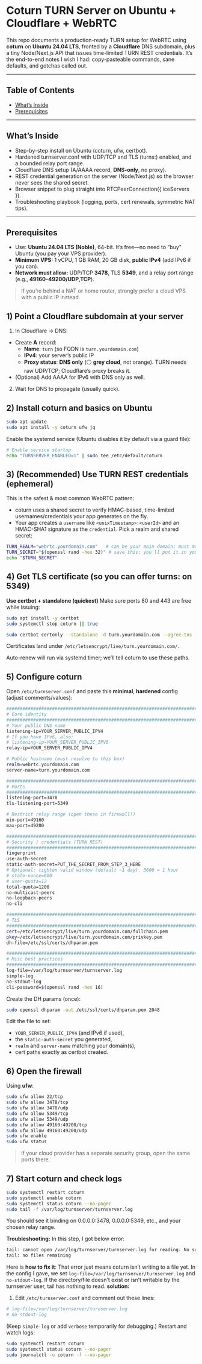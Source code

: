 # Coturn TURN Server on Ubuntu + Cloudflare + WebRTC
This repo documents a production-ready TURN setup for WebRTC using **coturn** on **Ubuntu 24.04 LTS**, fronted by a **Cloudflare** DNS subdomain, plus a tiny Node/Next.js API that issues time-limited TURN REST credentials. It’s the end-to-end notes I wish I had: copy-pasteable commands, sane defaults, and gotchas called out.

---

## Table of Contents
- [What’s Inside](#whats-inside)
- [Prerequisites](#prerequisites)

---

## What’s Inside
- Step-by-step install on Ubuntu (coturn, ufw, certbot).
- Hardened turnserver.conf with UDP/TCP and TLS (turns:) enabled, and a bounded relay port range.
- Cloudflare DNS setup (A/AAAA record, **DNS-only**, no proxy).
- REST credential generation on the server (Node/Next.js) so the browser never sees the shared secret.
- Browser snippet to plug straight into RTCPeerConnection({ iceServers }).
- Troubleshooting playbook (logging, ports, cert renewals, symmetric NAT tips).

---

## Prerequisites
- Use: **Ubuntu 24.04 LTS (Noble)**, 64-bit. It’s free—no need to “buy” Ubuntu (you pay your VPS provider).
- **Minimum VPS:** 1 vCPU, 1 GB RAM, 20 GB disk, **public IPv4** (add IPv6 if you can).
- **Network must allow:** UDP/TCP **3478**, TLS **5349**, and a relay port range (e.g., **49160–49200/UDP,TCP**).
> If you’re behind a NAT or home router, strongly prefer a cloud VPS with a public IP instead.

## 1) Point a Cloudflare subdomain at your server
  1. In Cloudflare → DNS:
  - Create **A** record:
    - **Name**: `turn` (so FQDN is `turn.yourdomain.com`)
    - **IPv4**: your server’s public IP
    - **Proxy status**: **DNS only** (⚪️ **grey cloud**, not orange). TURN needs raw UDP/TCP; Cloudflare’s proxy breaks it.
  - (Optional) Add AAAA for IPv6 with DNS only as well.
  2. Wait for DNS to propagate (usually quick).

## 2) Install coturn and basics on Ubuntu
   ```bash
  sudo apt update
  sudo apt install -y coturn ufw jq
  ```
  Enable the systemd service (Ubuntu disables it by default via a guard file):
  ```bash
  # Enable service startup
  echo "TURNSERVER_ENABLED=1" | sudo tee /etc/default/coturn
  ```

## 3) (Recommended) Use TURN REST credentials (ephemeral)
  This is the safest & most common WebRTC pattern:
  - coturn uses a shared secret to verify HMAC-based, time-limited usernames/credentials your app generates on the fly.
  - Your app creates a `username` like `<unixTimestamp>:<userId>` and an HMAC-SHA1 signature as the `credential`.
  Pick a realm and shared secret:
  ```bash
  TURN_REALM="webrtc.yourdomain.com"   # can be your main domain; must match in config
  TURN_SECRET="$(openssl rand -hex 32)" # save this; you'll put it in your app server too
  echo "$TURN_SECRET"
  ```

## 4) Get TLS certificate (so you can offer turns: on 5349)
  **Use certbot + standalone (quickest)**
  Make sure ports 80 and 443 are free while issuing:
  ```bash
  sudo apt install -y certbot
  sudo systemctl stop coturn || true
  
  sudo certbot certonly --standalone -d turn.yourdomain.com --agree-tos -m you@example.com --non-interactive
  ```
  Certificates land under `/etc/letsencrypt/live/turn.yourdomain.com/`.

  Auto-renew will run via systemd timer; we’ll tell coturn to use these paths.

## 5) Configure coturn
  Open `/etc/turnserver.conf` and paste this **minimal**, **hardened** config (adjust comments/values):
  ```bash
  ########################################################################
  # Core identity
  ########################################################################
  # Your public DNS name
  listening-ip=YOUR_SERVER_PUBLIC_IPV4
  # If you have IPv6, also:
  # listening-ip=YOUR_SERVER_PUBLIC_IPV6
  relay-ip=YOUR_SERVER_PUBLIC_IPV4
  
  # Public hostname (must resolve to this box)
  realm=webrtc.yourdomain.com
  server-name=turn.yourdomain.com
  
  ########################################################################
  # Ports
  ########################################################################
  listening-port=3478
  tls-listening-port=5349
  
  # Restrict relay range (open these in firewall!)
  min-port=49160
  max-port=49200
  
  ########################################################################
  # Security / credentials (TURN REST)
  ########################################################################
  fingerprint
  use-auth-secret
  static-auth-secret=PUT_THE_SECRET_FROM_STEP_3_HERE
  # Optional: tighten valid window (default ~1 day). 3600 = 1 hour
  # stale-nonce=600
  # user-quota=12
  total-quota=1200
  no-multicast-peers
  no-loopback-peers
  no-cli
  
  ########################################################################
  # TLS
  ########################################################################
  cert=/etc/letsencrypt/live/turn.yourdomain.com/fullchain.pem
  pkey=/etc/letsencrypt/live/turn.yourdomain.com/privkey.pem
  dh-file=/etc/ssl/certs/dhparam.pem
  
  ########################################################################
  # Misc best practices
  ########################################################################
  log-file=/var/log/turnserver/turnserver.log
  simple-log
  no-stdout-log
  cli-password=$(openssl rand -hex 16)
  ```
  Create the DH params (once):
  ```bash
  sudo openssl dhparam -out /etc/ssl/certs/dhparam.pem 2048
  ```
  Edit the file to set:
  - `YOUR_SERVER_PUBLIC_IPV4` (and IPv6 if used),
  - the `static-auth-secret` you generated,
  - `realm` and `server-name` matching your domain(s),
  - cert paths exactly as certbot created.

## 6) Open the firewall
  Using **ufw**:
  ```bash
  sudo ufw allow 22/tcp
  sudo ufw allow 3478/tcp
  sudo ufw allow 3478/udp
  sudo ufw allow 5349/tcp
  sudo ufw allow 5349/udp
  sudo ufw allow 49160:49200/tcp
  sudo ufw allow 49160:49200/udp
  sudo ufw enable
  sudo ufw status
  ```
  > If your cloud provider has a separate security group, open the same ports there.

## 7) Start coturn and check logs
  ```bash
  sudo systemctl restart coturn
  sudo systemctl enable coturn
  sudo systemctl status coturn --no-pager
  sudo tail -f /var/log/turnserver/turnserver.log
  ```
  You should see it binding on 0.0.0.0:3478, 0.0.0.0:5349, etc., and your chosen relay range.

  **Troubleshooting:**
  In this step, I got below error:
  ```bash
  tail: cannot open /var/log/turnserver/turnserver.log for reading: No such file or directory
  tail: no files remaining
  ```
  Here is **how to fix it**:
  That error just means coturn isn’t writing to a file yet. In the config I gave, we set `log-file=/var/log/turnserver/turnserver.log` and `no-stdout-log`. If the directory/file doesn’t exist or isn’t writable by the turnserver user, tail has nothing to read.
  **solution:**
  1. Edit `/etc/turnserver.conf` and comment out these lines:
  ```bash
  # log-file=/var/log/turnserver/turnserver.log
  # no-stdout-log
  ```
  (Keep `simple-log` or add `verbose` temporarily for debugging.)
  Restart and watch logs:
  ```bash
  sudo systemctl restart coturn
  sudo systemctl status coturn --no-pager
  sudo journalctl -u coturn -f --no-pager
  ```
